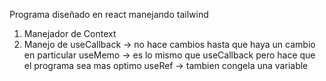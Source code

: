 Programa diseñado en react manejando tailwind

1. Manejador de Context 
2. Manejo de 
    useCallback -> no hace cambios hasta que haya un cambio en particular
    useMemo -> es lo mismo que useCallback pero hace que el programa sea mas optimo
    useRef -> tambien congela una variable